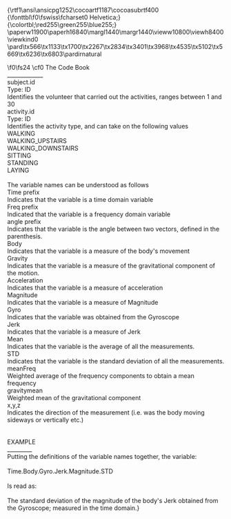 {\rtf1\ansi\ansicpg1252\cocoartf1187\cocoasubrtf400
{\fonttbl\f0\fswiss\fcharset0 Helvetica;}
{\colortbl;\red255\green255\blue255;}
\paperw11900\paperh16840\margl1440\margr1440\vieww10800\viewh8400\viewkind0
\pard\tx566\tx1133\tx1700\tx2267\tx2834\tx3401\tx3968\tx4535\tx5102\tx5669\tx6236\tx6803\pardirnatural

\f0\fs24 \cf0 The Code Book\
_____________\
subject.id\
	Type: ID\
	Identifies the volunteer that carried out the activities, ranges between 1 and 30\
activity.id\
	Type: ID\
	Identifies the activity type, and can take on the following values\
		WALKING\
		WALKING_UPSTAIRS\
		WALKING_DOWNSTAIRS\
		SITTING\
		STANDING\
		LAYING\
\
The variable names can be understood as follows\
	Time prefix\
		Indicates that the variable is a time domain variable\
	Freq prefix\
		Indicated that the variable is a frequency domain variable\
	angle prefix\
		Indicates that the variable is the angle between two vectors, defined in the parenthesis.\
	Body\
		Indicates that the variable is a measure of the body's movement\
	Gravity\
		Indicates that the variable is a measure of the gravitational component of the motion.\
	Acceleration\
		Indicates that the variable is a measure of acceleration\
	Magnitude\
		Indicates that the variable is a measure of Magnitude\
	Gyro\
		Indicates that the variable was obtained from the Gyroscope\
	Jerk\
		Indicates that the variable is a measure of Jerk\
	Mean\
		Indicates that the variable is the average of all the measurements.\
	STD\
		Indicates that the variable is the standard deviation of all the measurements.\
	meanFreq\
		Weighted average of the frequency components to obtain a mean frequency\
	gravitymean\
		Weighted mean of the gravitational component\
	x,y,z \
		Indicates the direction of the measurement (i.e. was the body moving sideways or vertically etc.)\
\
\
EXAMPLE\
_________\
Putting the definitions of the variable names together, the variable:\
\
	Time.Body.Gyro.Jerk.Magnitude.STD\
\
Is read as:\
\
	The standard deviation of the magnitude of the body's Jerk obtained from the Gyroscope; measured in the time domain.}